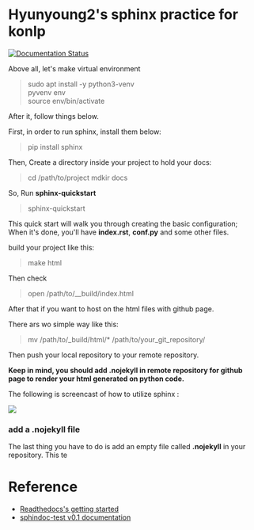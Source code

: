 # Hyunyoung2's sphinx practice for konlp

[![Documentation Status](https://readthedocs.org/projects/hyunyoung2s-sphinx-practice/badge/?version=latest)](http://hyunyoung2s-sphinx-practice.readthedocs.io/en/latest/?badge=latest)

Above all, let's make virtual environment 

> sudo apt install -y python3-venv  
> pyvenv env  
> source env/bin/activate

After it, follow things below.

First, in order to run sphinx, install them below:

> pip install sphinx

Then, Create a directory inside your project to hold your docs: 

> cd /path/to/project
> mdkir docs

So, Run **sphinx-quickstart**

> sphinx-quickstart

This quick start will walk you through creating the basic configuration; When it's done, you'll have **index.rst**, **conf.py** and some other files. 

build your project like this:

> make html

Then check 

> open /path/to/\_\_build/index.html

After that if you want to host on the html files with github page. 

There ars wo simple way like this:

> mv /path/to/\_build/html/* /path/to/your_git_repository/  

Then push your local repository to your remote repository. 

**Keep in mind, you should add \.nojekyll in remote repository for github page to render your html generated on python code.**

The following is screencast of how to utilize sphinx : 


[![](/img/Image/NaturalLanguageProcessing/NLPLabs/Konltk_NLP/2018-05-06-How_TO_Use_Sphinx_For_documentation/sphinx_image.png)](https://www.youtube.com/embed/oJsUvBQyHBs)

### add a \.nojekyll file

The last thing you have to do is add an empty file called **\.nojekyll** in your repository. This te


# Reference 

 - [Readthedocs's getting started](https://docs.readthedocs.io/en/latest/getting_started.html) 
 - [sphindoc-test v0.1 documentation](https://daler.github.io/sphinxdoc-test/includeme.html)
